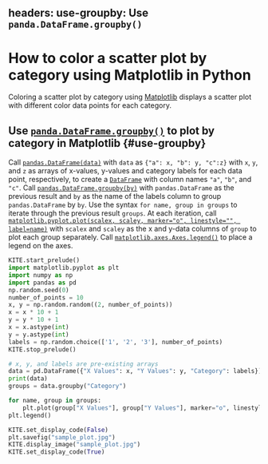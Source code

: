 headers:
  use-groupby: Use `panda.DataFrame.groupby()`
---
# How to color a scatter plot by category using Matplotlib in Python
Coloring a scatter plot by category using [Matplotlib](kite-sym:matplotlib) displays a scatter plot with different color data points for each category.

## Use [`panda.DataFrame.groupby()`](kite-sym:pandas.core.generic.NDFrame.groupby) to plot by category in Matplotlib {#use-groupby}
Call [`pandas.DataFrame(data)`](kite-sym:pandas.DataFrame) with `data` as `{"a": x, "b": y, "c":z}` with `x`, `y`, and `z` as arrays of x-values, y-values and category labels for each data point, respectively, to create a [`DataFrame`](kite-sym:pandas.DataFrame) with column names `"a"`, `"b"`, and `"c"`. Call [`pandas.DataFrame.groupby(by)`](kite-sym:pandas.core.generic.NDFrame.groupby) with `pandas.DataFrame` as the previous result and `by` as the name of the labels column to group `pandas.DataFrame` by `by`. Use the syntax `for name, group in groups` to iterate through the previous result `groups`.  At each iteration, call [`matplotlib.pyplot.plot(scalex, scaley, marker="o", linestyle="", label=name)`](kite-sym:matplotlib.pyplot.plot) with `scalex` and `scaley` as the x and y-data columns of `group` to plot each group separately. Call [`matplotlib.axes.Axes.legend()`](kite-sym:matplotlib.axes.Axes.legend) to place a legend on the axes.

```python
KITE.start_prelude()
import matplotlib.pyplot as plt
import numpy as np
import pandas as pd
np.random.seed(0)
number_of_points = 10
x, y = np.random.random((2, number_of_points))
x = x * 10 + 1
y = y * 10 + 1
x = x.astype(int)
y = y.astype(int)
labels = np.random.choice(['1', '2', '3'], number_of_points)
KITE.stop_prelude()

# x, y, and labels are pre-existing arrays
data = pd.DataFrame({"X Values": x, "Y Values": y, "Category": labels})
print(data)
groups = data.groupby("Category")

for name, group in groups:
    plt.plot(group["X Values"], group["Y Values"], marker="o", linestyle="", label=name)
plt.legend()

KITE.set_display_code(False)
plt.savefig("sample_plot.jpg")
KITE.display_image("sample_plot.jpg")
KITE.set_display_code(True)
```
